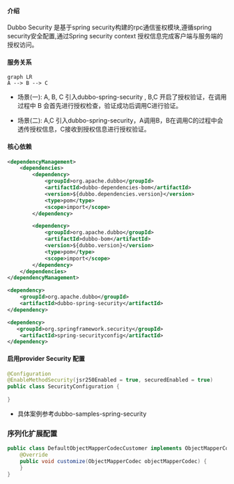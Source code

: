 #### 介绍

Dubbo Security 是基于spring security构建的rpc通信鉴权模块,遵循spring security安全配置,通过Spring security context 授权信息完成客户端与服务端的授权访问。

#### 服务关系

```mermaid
graph LR 
A --> B --> C
```

+ 场景(一): A, B, C 引入dubbo-spring-security , B,C 开启了授权验证，在调用过程中 B 会首先进行授权检查，验证成功后调用C进行验证。

+ 场景(二): A,C 引入dubbo-spring-security，A调用B，B在调用C的过程中会透传授权信息，C接收到授权信息进行授权验证。

#### 核心依赖

```xml
<dependencyManagement>
    <dependencies>
        <dependency>
            <groupId>org.apache.dubbo</groupId>
            <artifactId>dubbo-dependencies-bom</artifactId>
            <version>${dubbo.dependencies.version}</version>
            <type>pom</type>
            <scope>import</scope>
        </dependency>

        <dependency>
            <groupId>org.apache.dubbo</groupId>
            <artifactId>dubbo-bom</artifactId>
            <version>${dubbo.version}</version>
            <type>pom</type>
            <scope>import</scope>
        </dependency>
    </dependencies>
</dependencyManagement>

<dependency>
    <groupId>org.apache.dubbo</groupId>
    <artifactId>dubbo-spring-security</artifactId>
</dependency>

<dependency>
   <groupId>org.springframework.security</groupId>
    <artifactId>spring-securityconfig</artifactId>
</dependency>

```

#### 启用provider Security 配置

```java
@Configuration
@EnableMethodSecurity(jsr250Enabled = true, securedEnabled = true)
public class SecurityConfiguration {
    
}
```

+ 具体案例参考dubbo-samples-spring-security

### 序列化扩展配置

```java
public class DefaultObjectMapperCodecCustomer implements ObjectMapperCodecCustomer {
    @Override
    public void customize(ObjectMapperCodec objectMapperCodec) {
    }
}
```


